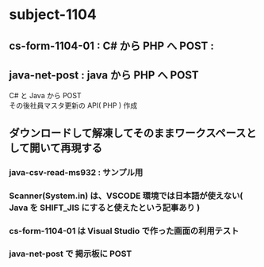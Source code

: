 # subject-1104

## cs-form-1104-01 : C# から PHP へ POST : 

## java-net-post : java から PHP へ POST
C# と Java から POST\
その後社員マスタ更新の API( PHP ) 作成

## ダウンロードして解凍してそのままワークスペースとして開いて再現する

### java-csv-read-ms932 : サンプル用

### Scanner(System.in) は、VSCODE 環境では日本語が使えない( Java を SHIFT_JIS にすると使えたという記事あり )

### cs-form-1104-01 は Visual Studio で作った画面の利用テスト

### java-net-post で 掲示板に POST
